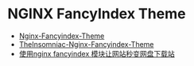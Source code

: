 NGINX FancyIndex Theme
===

- [Nginx-Fancyindex-Theme](https://github.com/TheInsomniac/Nginx-Fancyindex-Theme)
- [TheInsomniac-Nginx-Fancyindex-Theme](https://gitee.com/8ox86/TheInsomniac-Nginx-Fancyindex-Theme)
- [使用nginx fancyindex 模块让网站秒变网盘下载站](https://rom.nanodm.net/router/dev/%E4%BD%BF%E7%94%A8nginx%20fancyindex%20%E6%A8%A1%E5%9D%97%E8%AE%A9%E7%BD%91%E7%AB%99%E7%A7%92%E5%8F%98%E7%BD%91%E7%9B%98%E4%B8%8B%E8%BD%BD%E7%AB%99.html)

